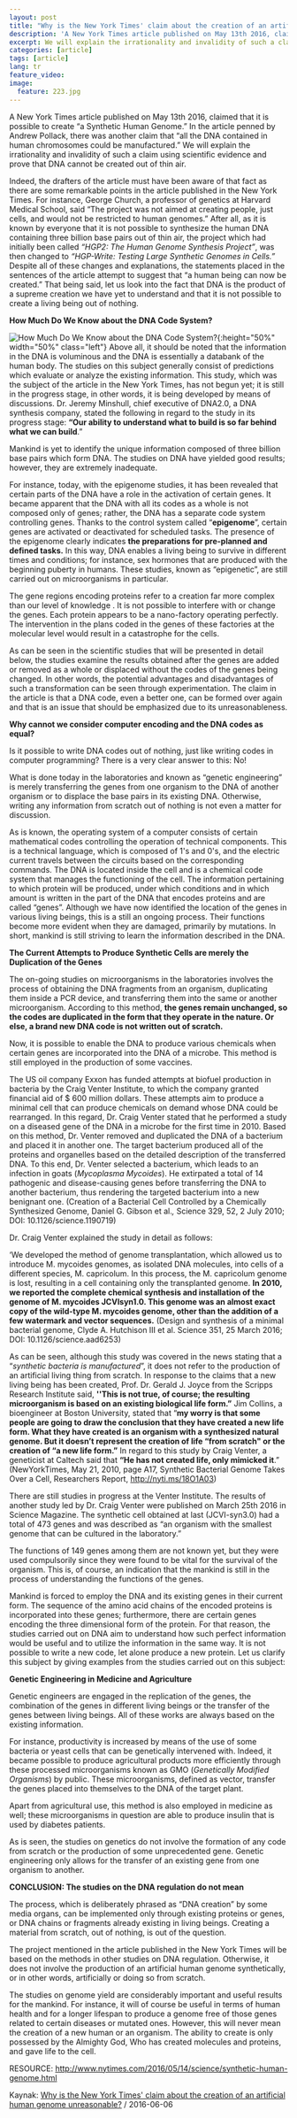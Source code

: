 ```yaml
---
layout: post
title: "Why is the New York Times' claim about the creation of an artificial human genome unreasonable?"
description: 'A New York Times article published on May 13th 2016, claimed that it is possible to create “a Synthetic Human Genome.” In the article penned by Andrew Pollack, there was another claim that “all the DNA contained in human chromosomes could be manufactured.”'
excerpt: We will explain the irrationality and invalidity of such a claim using scientific evidence and prove that DNA cannot be created out of thin air.
categories: [article]
tags: [article]
lang: tr
feature_video: 
image:
  feature: 223.jpg
---
```




A New York Times article published on May 13th 2016, claimed that it is possible to create “a Synthetic Human Genome.” In the article penned by Andrew Pollack, there was another claim that “all the DNA contained in human chromosomes could be manufactured.” We will explain the irrationality and invalidity of such a claim using scientific evidence and prove that DNA cannot be created out of thin air.

Indeed, the drafters of the article must have been aware of that fact as there are some remarkable points in the article published in the New York Times. For instance, George Church, a professor of genetics at Harvard Medical School, said  “The project was not aimed at creating people, just cells, and would not be restricted to human genomes.” After all, as it is known by everyone that it is not possible to synthesize the human DNA containing three billion base pairs out of thin air, the project which had initially been called  _“HGP2: The Human Genome Synthesis Project”_, was then changed to _“HGP-Write: Testing Large Synthetic Genomes in Cells.”_ Despite all of these changes and explanations, the statements placed in the sentences of the article attempt to suggest that “a human being can now be created.” That being said, let us look into the fact that DNA is the product of a supreme creation we have yet to understand and that it is not possible to create a living being out of nothing.

**How Much Do We Know about the DNA Code System?**


![How Much Do We Know about the DNA Code System?](/images/222.jpg "How Much Do We Know about the DNA Code System?"){:height="50%" width="50%" class="left"}
Above all, it should be noted that the information in the DNA is voluminous and the DNA is essentially a databank of the human body. The studies on this subject generally consist of predictions which evaluate or analyze the existing information. This study, which was the subject of the article in the New York Times, has not begun yet; it is still in the progress stage, in other words, it is being developed by means of discussions. Dr. Jeremy Minshull, chief executive of DNA2.0, a DNA synthesis company, stated the following in regard to the study in its progress stage: **“Our ability to understand what to build is so far behind what we can build**.” 

Mankind is yet to identify the unique information composed of three billion base pairs which form DNA. The studies on DNA have yielded good results; however, they are extremely inadequate.

For instance, today, with the epigenome studies, it has been revealed that certain parts of the DNA have a role in the activation of certain genes. It became apparent that the DNA with all its codes as a whole is not composed only of genes; rather, the DNA has a separate code system controlling genes. Thanks to the control system called “**epigenome**”, certain genes are activated or deactivated for scheduled tasks. The presence of the epigenome clearly indicates **the preparations for pre-planned and defined tasks.** In this way, DNA enables a living being to survive in different times and conditions; for instance, sex hormones that are produced with the beginning puberty in humans. These studies, known as  “epigenetic”, are still carried out on microorganisms in particular.

The gene regions encoding proteins refer to a creation far more complex than our level of knowledge . It is not possible to interfere with or change the genes. Each protein appears to be a nano-factory operating perfectly. The intervention in the plans coded in the genes of these factories at the molecular level would result in a catastrophe for the cells.

As can be seen in the scientific studies that will be presented in detail below, the studies examine the results obtained after the genes are added or removed as a whole or displaced without the codes of the genes being changed. In other words, the potential advantages and disadvantages of such a transformation can be seen through experimentation. The claim in the article is that a DNA code, even a better one, can be formed over again and that is an issue that should be emphasized due to its unreasonableness.

**Why cannot we consider computer encoding and the DNA codes as equal?**

Is it possible to write DNA codes out of nothing, just like writing codes in computer programming? There is a very clear answer to this: No!

What is done today in the laboratories and known as “genetic engineering” is merely transferring the genes from one organism to the DNA of another organism or to displace the base pairs in its existing DNA. Otherwise, writing any information from scratch out of nothing is not even a matter for discussion.

As is known, the operating system of a computer consists of certain mathematical codes controlling the operation of technical components. This is a technical language, which is composed of 1's and 0's, and the electric current travels between the circuits based on the corresponding commands. The DNA is located inside the cell and is a chemical code system that manages the functioning of the cell. The information pertaining to which protein will be produced, under which conditions and in which amount is written in the part of the DNA that encodes proteins and are called “genes”. Although we have now identified the location of the genes in various living beings, this is a still an ongoing process. Their functions become more evident when they are damaged, primarily by mutations. In short, mankind is still striving to learn the information described in the DNA.

**The Current Attempts to Produce Synthetic Cells are merely the Duplication of the Genes** 

The on-going studies on microorganisms in the laboratories involves the process of obtaining the DNA fragments from an organism, duplicating them inside a PCR device, and transferring them into the same or another microorganism. According to this method, **the genes remain unchanged, so the codes are duplicated in the form that they operate in the nature. Or else, a brand new DNA code is not written out of scratch.**

Now, it is possible to enable the DNA to produce various chemicals when certain genes are incorporated into the DNA of a microbe. This method is still employed in the production of some vaccines.

 The US oil company Exxon has funded attempts at biofuel production in bacteria by the Craig Venter Institute, to which the company granted  financial aid of $ 600 million dollars. These attempts aim to produce a minimal cell that can produce chemicals on demand whose DNA could be rearranged. In this regard, Dr. Craig Venter stated that he performed a study on a diseased gene of the DNA in a microbe for the first time in 2010. Based on this method, Dr. Venter removed and duplicated the DNA of a bacterium and placed it in another one. The target bacterium produced all of the proteins and organelles based on the detailed description of the transferred DNA. To this end, Dr. Venter selected a bacterium, which leads to an infection in goats (_Mycoplasma Mycoides_). He extirpated a total of 14 pathogenic and disease-causing genes before transferring the DNA to another bacterium, thus rendering the targeted bacterium into a new benignant one. (Creation of a Bacterial Cell Controlled by a Chemically Synthesized Genome, Daniel G. Gibson et al._,_ Science 329, 52, 2 July 2010; DOI: 10.1126/science.1190719)

Dr. Craig Venter explained the study in detail as follows:

‘We developed the method of genome transplantation, which allowed us to introduce M. mycoides genomes, as isolated DNA molecules, into cells of a different species, M. capricolum. In this process, the M. capricolum genome is lost, resulting in a cell containing only the transplanted genome. **In 2010, we reported the complete chemical synthesis and installation of the genome of M. mycoides JCVIsyn1.0. This genome was an almost exact copy of the wild-type M. mycoides genome, other than the addition of a few watermark and vector sequences.** (Design and synthesis of a minimal bacterial genome, Clyde A. Hutchison III et al. Science 351, 25 March 2016; DOI: 10.1126/science.aad6253)

As can be seen, although this study was covered in the news stating that a “_synthetic bacteria is manufactured_”, it does not refer to the production of an artificial living thing from scratch. In response to the claims that a new living being has been created, Prof. Dr. Gerald J. Joyce from the Scripps Research Institute said, **''This is not true, of course; the resulting microorganism is based on an existing biological life form.”** Jim Collins, a bioengineer at Boston University, stated that “**my worry is that some people are going to draw the conclusion that they have created a new life form. What they have created is an organism with a synthesized natural genome. But it doesn’t represent the creation of life “from scratch" or the creation of “a new life form.”** In regard to this study by Craig Venter, a geneticist at Caltech said that **“He has not created life, only mimicked it**.” (NewYorkTimes, May 21, 2010, page A17, Synthetic Bacterial Genome Takes Over a Cell, Researchers Report, http://nyti.ms/18O1A03) 

There are still studies in progress at the Venter Institute. The results of another study led by Dr. Craig Venter were published on March 25th 2016 in Science Magazine. The synthetic cell obtained at last (JCVI-syn3.0) had a total of 473 genes and was described as “an organism with the smallest genome that can be cultured in the laboratory.”

The functions of 149 genes among them are not known yet, but they were used compulsorily since they were found to be vital for the survival of the organism. This is, of course, an indication that the mankind is still in the process of understanding the functions of the genes.

 Mankind is forced to employ the DNA and its existing genes in their current form. The sequence of the amino acid chains of the encoded proteins is incorporated into these genes; furthermore, there are certain genes encoding the three dimensional form of the protein. For that reason, the studies carried out on  DNA aim to understand how such perfect information would be useful and to utilize the information in the same way. It is not possible to write a new code, let alone produce a new protein. Let us clarify this subject by giving examples from the studies carried out on this subject:

**Genetic Engineering in Medicine and Agriculture**

Genetic engineers are engaged in the replication of the genes, the combination of the genes in different living beings or the transfer of the genes between living beings. All of these works are always based on the existing information.

For instance, productivity is increased by means of the use of some bacteria or yeast cells that can be genetically intervened with. Indeed, it became possible to produce agricultural products more efficiently through these processed microorganisms known as GMO (_Genetically Modified Organisms_) by public. These microorganisms, defined as vector, transfer the genes placed into themselves to the DNA of the target plant.

Apart from agricultural use, this method is also employed in medicine as well; these microorganisms in question are able to produce insulin that is used by diabetes patients.

As is seen, the studies on genetics do not involve the formation of any code from scratch or the production of some unprecedented gene. Genetic engineering only allows for the transfer of an existing gene from one organism to another.

**CONCLUSION: The studies on the DNA regulation do not mean**

The process, which is deliberately phrased as “DNA creation” by some media organs, can be implemented only through existing proteins or genes, or DNA chains or fragments already existing in living beings. Creating a material from scratch, out of nothing, is out of the question.

The project mentioned in the article published in the New York Times will be based on the methods in other studies on DNA regulation. Otherwise, it does not involve the production of an artificial human genome synthetically, or in other words, artificially or doing so from scratch.

The studies on genome yield are considerably important and useful results for the mankind. For instance, it will of course be useful in terms of human health and for a longer lifespan to produce a genome free of those genes related to certain diseases or mutated ones. However, this will never mean the creation of a new human or an organism. The ability to create is only possessed by the Almighty God, Who has created molecules and proteins, and gave life to the cell.

RESOURCE: http://www.nytimes.com/2016/05/14/science/synthetic-human-genome.html

Kaynak: [Why is the New York Times' claim about the creation of an artificial human genome unreasonable?](https://web.archive.org/web/20161027082555/http://www.darwinism-watch.com/index.php?git=makale&medya_turu=) / 2016-06-06
